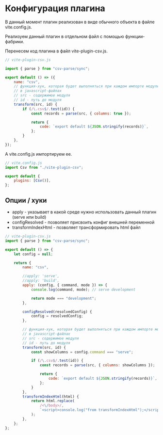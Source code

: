 # Конфигурация плагина

В данный момент плагин реализован в виде обычного объекта в файле vite.config.js.

Реализуем данный плагин в отдельном файл с помощью функции-фабрики.

Перенесем код плагина в файл vite-plugin-csv.js.

```js
// vite-plugin-csv.js

import { parse } from "csv-parse/sync";

export default () => ({
	name: "csv",
	// функция-хук, которая будет выполняться при каждом импорте модулей
	// в javascript-файлах
	// src - содержимое модуля
	// id - путь до модуля
	transform(src, id) {
		if (/\.csv$/.test(id)) {
			const records = parse(src, { columns: true });

			return {
				code: `export default ${JSON.stringify(records)}`,
			};
		}
	},
});
```

A vite.config.js импортируем ее.

```js
// vite.config.js
import Csv from "./vite-plugin-csv";

export default {
	plugins: [Csv()],
};
```

## Опции / хуки

-   apply - указывает в какой среде нужно использовать данный плагин (serve или build)
-   configResolved - позволяет присвоить конфиг внешней переменной
-   transformIndexHtml - позволяет трансформировать html файл

```js
// vite-plugin-csv.js
import { parse } from "csv-parse/sync";

export default () => {
	let config = null;

	return {
		name: "csv",

		//apply: 'serve',
		//apply: 'build',
		apply: (config, { command, mode }) => {
			console.log(command, mode); // serve development

			return mode === "development";
		},

		configResolved(resolvedConfig) {
			config = resolvedConfig;
		},

		// функция-хук, которая будет выполняться при каждом импорте модулей
		// в javascript-файлах
		// src - содержимое модуля
		// id - путь до модуля
		transform(src, id) {
			const showColumns = config.command === "serve";

			if (/\.csv$/.test(id)) {
				const records = parse(src, { columns: showColumns });

				return {
					code: `export default ${JSON.stringify(records)}`,
				};
			}
		},
		transformIndexHtml(html) {
			return html.replace(
				/<\/body>/,
				`<script>console.log("from transformIndexHtml");</script></body>`
			);
		},
	};
};
```
